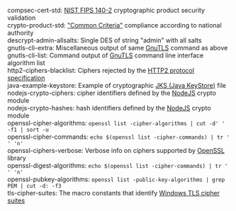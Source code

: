 compsec-cert-std: [NIST FIPS 140-2](https://nvlpubs.nist.gov/nistpubs/FIPS/NIST.FIPS.140-2.pdf) cryptographic product security validation  
crypto-product-std: ["Common Criteria"](https://wikipedia.org/wiki/Common_Criteria) compliance according to national authority  
descrypt-admin-allsalts: Single DES of string "admin" with all salts  
gnutls-cli-extra: Miscellaneous output of same [GnuTLS](https://www.gnutls.org/ "GNU Transport Layer Security Library") command as above  
gnutls-cli-list: Command output of [GnuTLS](https://www.gnutls.org/ "GNU Transport Layer Security Library") command line interface algorithm list  
http2-ciphers-blacklist: Ciphers rejected by the [HTTP2 protocol specification](http://httpwg.org/specs/rfc7540.html "Hypertext Transfer Protocol Version 2 %28HTTP/2%29")  
java-example-keystore: Example of cryptographic [JKS (Java KeyStore)](https://wikipedia.org/wiki/Keystore) file  
nodejs-crypto-ciphers: cipher identifiers defined by the [NodeJS](https://nodejs.org/) crypto module  
nodejs-crypto-hashes: hash identifiers defined by the [NodeJS](https://nodejs.org/) crypto module  
openssl-cipher-algorithms: `openssl list -cipher-algorithms | cut -d' ' -f1 | sort -u`  
openssl-cipher-commands: `echo $(openssl list -cipher-commands) | tr ' ' 'n'`  
openssl-ciphers-verbose: Verbose info on ciphers supported by [OpenSSL](https://www.openssl.org) library  
openssl-digest-algorithms: `echo $(openssl list -cipher-commands) | tr ' ' 'n'`  
openssl-pubkey-algorithms: `openssl list -public-key-algorithms | grep PEM | cut -d: -f3`  
tls-cipher-suites: The macro constants that identify [Windows TLS cipher suites](https://msdn.microsoft.com/library/windows/desktop/aa374757.aspx "Cipher Suites in TLS/SSL (Schannel SSP)")  
